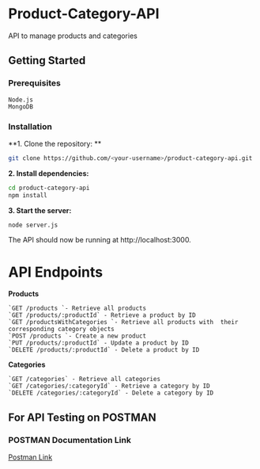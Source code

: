 # Product-Category-API
 API to manage products and categories
 
 
## Getting Started

### Prerequisites

    Node.js
	MongoDB

### Installation
**1.  Clone the repository: **
```bash
git clone https://github.com/<your-username>/product-category-api.git
```
**2. Install dependencies:**
```bash
cd product-category-api
npm install
```
**3. Start the server:**
```bash
node server.js
```

The API should now be running at http://localhost:3000.


# API Endpoints

**Products**

    `GET /products `- Retrieve all products  
    `GET /products/:productId` - Retrieve a product by ID  
    `GET /productsWithCategories `- Retrieve all products with 	their corresponding category objects  
    `POST /products `- Create a new product  
    `PUT /products/:productId` - Update a product by ID  
    `DELETE /products/:productId` - Delete a product by ID  



**Categories**

    `GET /categories` - Retrieve all categories  
    `GET /categories/:categoryId` - Retrieve a category by ID  
    `DELETE /categories/:categoryId` - Delete a category by ID  


## For API Testing on POSTMAN

### POSTMAN Documentation Link
[Postman Link](https://universal-firefly-169017.postman.co/workspace/My-Workspace~37892938-e55a-4b2a-8a5b-123e204e394c/collection/26042547-a3f885dd-57ba-4d43-af80-de52e2712d49?action=share&creator=26042547  "Postman Link")
